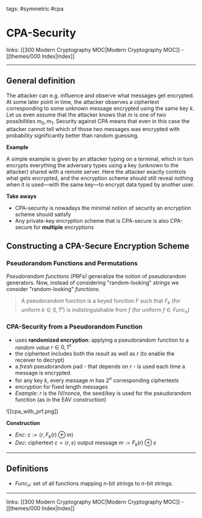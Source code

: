 tags: #symmetric #cpa

# CPA-Security

links:  [[300 Modern Cryptography MOC|Modern Cryptography MOC]] - [[themes/000 Index|Index]]

---

## General definition

The attacker can e.g. influence and observe what messages get encrypted. At some later point in time, the attacker observes a ciphertext corresponding to some unknown message encrypted using the same key $k$. Let us even assume that the attacker knows that $m$ is one of two possibilities $m_0, m_1$. Security against CPA means that even in this case the attacker cannot tell which of those two messages was encrypted with probability significantly better than random guessing.

**Example**

A simple example is given by an attacker typing on a terminal, which in turn encrypts everything the adversary types using a key (unknown to the attacker) shared with a remote server. Here the attacker exactly controls what gets encrypted, and the encryption scheme should still reveal nothing when it is used—with the same key—to encrypt data typed by another user.

**Take aways**

- CPA-security is nowadays the minimal notion of security an encryption scheme should satisfy
- Any private-key encryption scheme that is CPA-secure is also CPA-secure for **multiple** encryptions

## Constructing a CPA-Secure Encryption Scheme

### Pseudorandom Functions and Permutations

*Pseudorandom functions (PRFs)* generalize the notion of pseudorandom generators. Now, instead of considering "random-looking" *strings* we consider "random-looking" *functions*.

> A pseudorandom function is a keyed function $F$ such that $F_k$ (for uniform $k \in {0, 1}^n$) is indistinguishable from $f$ (for uniform $f \in Func_n$)

### CPA-Security from a Pseudorandom Function

- uses **randomized encryption**: applying a pseudorandom function to a *random value* $r \in {0,1}^n$ 
- the ciphertext includes both the result as well as $r$ (to enable the receiver to decrypt)
- a *fresh* pseudorandom pad - that depends on $r$ - is used each time a message is encrypted
- for any key $k$, every message $m$ has $2^n$ corresponding ciphertexts
- encryption for fixed length messages
- *Example*: $r$ is the IV/nonce, the seed/key is used for the pseudorandom function (as in the EAV construction)

![[cpa_with_prf.png]]

**Construction**

- $Enc$: $c := \langle r, F_k(r) \oplus m \rangle$
- $Dec$: ciphertext $c = \langle r,s \rangle$ output message $m := F_k(r) \oplus s$

---

## Definitions
- $Func_n$: set of all functions mapping $n$-bit strings to $n$-bit strings.

---
links:  [[300 Modern Cryptography MOC|Modern Cryptography MOC]] - [[themes/000 Index|Index]]